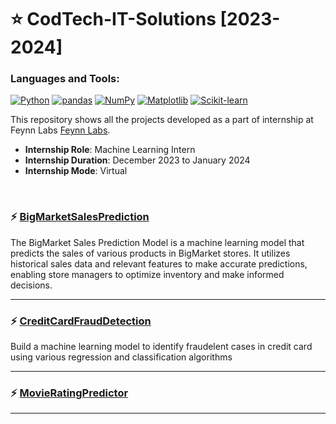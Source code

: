 # :star: CodTech-IT-Solutions [2023-2024]
### Languages and Tools:
[![Python](https://img.shields.io/badge/Python-%233776AB.svg?logo=python&style=flat-square&logoColor=white)](https://www.python.org/)
[![pandas](https://img.shields.io/badge/pandas-%23150458.svg?logo=pandas&style=flat-square&logoColor=white)](https://pandas.pydata.org/)
[![NumPy](https://img.shields.io/badge/NumPy-%23013243.svg?logo=numpy&style=flat-square&logoColor=white)](https://numpy.org/)
[![Matplotlib](https://img.shields.io/badge/Matplotlib-%23D81B60.svg?logo=matplotlib&style=flat-square&logoColor=white)](https://matplotlib.org/)
[![Scikit-learn](https://img.shields.io/badge/Scikit--learn-%23F7931E.svg?logo=scikit-learn&style=flat-square&logoColor=white)](https://scikit-learn.org/)
 
This repository shows all the projects developed as a part of internship at Feynn Labs [Feynn Labs](https://feynnlabs.com/).

- **Internship Role**: Machine Learning Intern
- **Internship Duration**: December 2023 to January 2024
- **Internship Mode**: Virtual

<br>

### :zap: [BigMarketSalesPrediction]()
The BigMarket Sales Prediction Model is a machine learning model that predicts the sales of various products in BigMarket stores. It utilizes historical sales data and relevant features to make accurate predictions, enabling store managers to optimize inventory and make informed decisions.
***

### :zap: [CreditCardFraudDetection](https://github.com/Ghimanshigit03/CodTech-IT-Solutions/blob/main/Implementation_Insurance_Claims.ipynb)
Build a machine learning model to identify fraudelent cases in credit card using various regression and classification algorithms
***

### :zap: [MovieRatingPredictor]()
***
